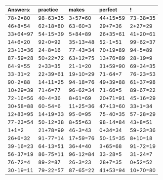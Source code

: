 | Answers: | practice | makes | perfect | ! |
| :--- | :--- | :--- | :--- | :--- |
| 78+2=80 | 98-63=35 | 3+57=60 | 44+15=59 | 73-38=35 | 
| 46+8=54 | 62+18=80 | 63-60=3 | 29+7=36 | 2+27=29 | 
| 33+64=97 | 54-15=39 | 5+84=89 | 26+35=61 | 41+20=61 | 
| 14+6=20 | 92+0=92 | 35+13=48 | 52-1=51 | 99-62=37 | 
| 23+13=36 | 24-8=16 | 77-43=34 | 70+19=89 | 94-5=89 | 
| 87-59=28 | 50+22=72 | 63+12=75 | 13+76=89 | 28-19=9 | 
| 64-9=55 | 2+33=35 | 21-1=20 | 31+59=90 | 69-34=35 | 
| 33-31=2 | 22+39=61 | 19+10=29 | 71-64=7 | 76-23=53 | 
| 90-2=88 | 14+11=25 | 94-18=76 | 49+39=88 | 61+37=98 | 
| 10+29=39 | 71+6=77 | 96-62=34 | 71-66=5 | 89-67=22 | 
| 72-16=56 | 40-4=36 | 8+61=69 | 20+71=91 | 45-16=29 | 
| 30+58=88 | 60-54=6 | 11+25=36 | 47+13=60 | 33+1=34 | 
| 12+83=95 | 14+19=33 | 95-0=95 | 75-40=35 | 57-28=29 | 
| 77-23=54 | 50-12=38 | 8+55=63 | 98-14=84 | 43+8=51 | 
| 1+1=2 | 21+78=99 | 46-3=43 | 0+34=34 | 59-23=36 | 
| 26+6=32 | 91-77=14 | 17+59=76 | 50-15=35 | 8+10=18 | 
| 39-16=23 | 64-13=51 | 36+4=40 | 3+65=68 | 91-72=19 | 
| 56-37=19 | 86-75=11 | 96-12=84 | 33-28=5 | 31-24=7 | 
| 76-72=4 | 89-2=87 | 26-3=23 | 28+7=35 | 0+52=52 | 
| 30-19=11 | 79-22=57 | 87-65=22 | 41+53=94 | 10+70=80 | 
